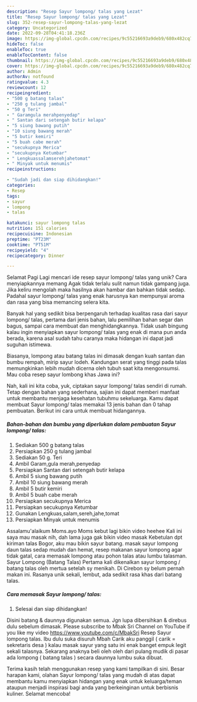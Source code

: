 ```yaml
---
description: "Resep Sayur lompong/ talas yang Lezat"
title: "Resep Sayur lompong/ talas yang Lezat"
slug: 352-resep-sayur-lompong-talas-yang-lezat
category: Uncategorized
date: 2022-09-28T04:41:18.236Z
image: https://img-global.cpcdn.com/recipes/9c55216693a9deb9/680x482cq70/sayur-lompong-talas-foto-resep-utama.jpg
hideToc: false
enableToc: true
enableTocContent: false
thumbnail: https://img-global.cpcdn.com/recipes/9c55216693a9deb9/680x482cq70/sayur-lompong-talas-foto-resep-utama.jpg
cover: https://img-global.cpcdn.com/recipes/9c55216693a9deb9/680x482cq70/sayur-lompong-talas-foto-resep-utama.jpg
author: Admin
authorAv: notfound
ratingvalue: 4.3
reviewcount: 12
recipeingredient:
- "500 g batang talas"
- "250 g tulang jambal"
- "50 g Teri"
- " Garamgula merahpenyedap"
- " Santan dari setengah butir kelapa"
- "5 siung bawang putih"
- "10 siung bawang merah"
- "5 butir kemiri"
- "5 buah cabe merah"
- "secukupnya Merica"
- "secukupnya Ketumbar"
- " Lengkuassalamserehjahetomat"
- " Minyak untuk menumis"
recipeinstructions:

- "Sudah jadi dan siap dihidangkan!"
categories:
- Resep
tags:
- sayur
- lompong
- talas

katakunci: sayur lompong talas 
nutrition: 151 calories
recipecuisine: Indonesian
preptime: "PT23M"
cooktime: "PT51M"
recipeyield: "4"
recipecategory: Dinner

---
```



Selamat Pagi Lagi mencari ide resep sayur lompong/ talas yang unik? Cara menyiapkannya memang Agak tidak terlalu sulit namun tidak gampang juga. Jika keliru mengolah maka hasilnya akan hambar dan bahkan tidak sedap. Padahal sayur lompong/ talas yang enak harusnya kan mempunyai aroma dan rasa yang bisa memancing selera kita.


Banyak hal yang sedikit bisa berpengaruh terhadap kualitas rasa dari sayur lompong/ talas, pertama dari jenis bahan, lalu pemilihan bahan segar dan bagus, sampai cara membuat dan menghidangkannya. Tidak usah bingung kalau ingin menyiapkan sayur lompong/ talas yang enak di mana pun anda berada, karena asal sudah tahu caranya maka hidangan ini dapat jadi suguhan istimewa.

Biasanya, lompong atau batang talas ini dimasak dengan kuah santan dan bumbu rempah, mirip sayur lodeh. Kandungan serat yang tinggi pada talas memungkinkan lebih mudah dicerna oleh tubuh saat kita mengonsumsi. Mau coba resep sayur lombong khas Jawa ini?


Nah, kali ini kita coba, yuk, ciptakan sayur lompong/ talas sendiri di rumah. Tetap dengan bahan yang sederhana, sajian ini dapat memberi manfaat untuk membantu menjaga kesehatan tubuhmu sekeluarga. Kamu dapat membuat Sayur lompong/ talas memakai 13 jenis bahan dan 0 tahap pembuatan. Berikut ini cara untuk membuat hidangannya.

<!--inarticleads1-->

##### Bahan-bahan dan bumbu yang diperlukan dalam pembuatan Sayur lompong/ talas:

1. Sediakan 500 g batang talas
1. Persiapkan 250 g tulang jambal
1. Sediakan 50 g. Teri
1. Ambil  Garam,gula merah,penyedap
1. Persiapkan  Santan dari setengah butir kelapa
1. Ambil 5 siung bawang putih
1. Ambil 10 siung bawang merah
1. Ambil 5 butir kemiri
1. Ambil 5 buah cabe merah
1. Persiapkan secukupnya Merica
1. Persiapkan secukupnya Ketumbar
1. Gunakan  Lengkuas,salam,sereh,jahe,tomat
1. Persiapkan  Minyak untuk menumis


Assalamu&#39;alaikum Moms.ayo Moms kebut lagi bikin video heehee Kali ini saya mau masak nih, dah lama juga gak bikin video masak Kebetulan dpt kiriman talas Bogor, aku mau bikin sayur batang. masak sayur lompong daun talas sedap mudah dan hemat, resep makanan sayur lompong agar tidak gatal, cara memasak lompong atau pohon talas atau lumbu talasman. Sayur Lompong (Batang Talas) Pertama kali dikenalkan sayur lompong / batang talas oleh mertua setelah sy menikah. Di Cirebon sy belum pernah makan ini. Rasanya unik sekali, lembut, ada sedikit rasa khas dari batang talas. 

<!--inarticleads2-->

##### Cara memasak Sayur lompong/ talas:


1. Selesai dan siap dihidangkan!

Disini batang &amp; daunnya digunakan semua. Jgn lupa dibersihkan &amp; direbus dulu sebelum dimasak. Please subscribe to Mbak Sri Channel on YouTube if you like my video https://www.youtube.com/c/MbakSri Resep Sayur lompong talas. Ibu dulu suka disuruh Mbah Carik aku panggil ( carik = sekretaris desa ) kalau masak sayur yang satu ini enak banget empuk legit sekali talasnya. Sekarang anaknya beli oleh oleh dari pulang mudik di pasar ada lompong ( batang talas ) secara daunnya lumbu suka dibuat. 

Terima kasih telah menggunakan resep yang kami tampilkan di sini. Besar harapan kami, olahan Sayur lompong/ talas yang mudah di atas dapat membantu kamu menyiapkan hidangan yang enak untuk keluarga/teman ataupun menjadi inspirasi bagi anda yang berkeinginan untuk berbisnis kuliner. Selamat mencoba!
